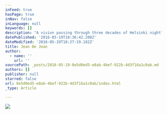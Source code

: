 ```yaml
---
inFeed: true
hasPage: true
inNav: false
inLanguage: null
keywords: []
description: "A vision passing through three decades of Helsinki nightlife. A celebrated DJ, an unconventional role-model, a designer/artist working in Helsinki. Since 1994 Jean Michelle have been playing in every major club and event in Finland. He has also promoted the well respected club nights Flop, Doom & Pump. Since starting DJ:ing in 1994 at underground parties and illegal raves where nobody else wanted to play mainly in the Helsinki area. Soon the word spread and he found himself playing in all the biggest events alongside such DJs as Kevin Saunderson, Hardfloor, Prinsess Julia, Dave Clarke, Rob Di Stefano, Westbam, Tasty Tim.. etc.  Additionally Jean de Jean (dark side of the moon) gender illusionist Michelle has designed music for fashion shows, created stunning graphic design and illustrations for fellow artists, dj's and various club nights"
datePublished: '2016-05-19T18:36:42.208Z'
dateModified: '2016-05-19T18:27:19.182Z'
title: Jean De Jean
author:
  - name: ''
    url: ''
sourcePath: _posts/2016-05-19-8e5d0ed5-e8ab-4bef-922b-4d3f16a1c0ab.md
authors: []
publisher: null
starred: false
url: 8e5d0ed5-e8ab-4bef-922b-4d3f16a1c0ab/index.html
_type: Article

---
```

![](https://the-grid-user-content.s3-us-west-2.amazonaws.com/8ef377d0-ad85-4adc-9a12-31b874858366.jpg)